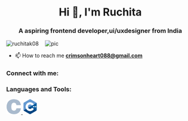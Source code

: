 <h1 align="center">Hi 👋, I'm Ruchita</h1>
<h3 align="center">A aspiring frontend developer,ui/uxdesigner from India</h3>
<img align="right" alt="pic" width="400" src="https://www.google.com/url?sa=i&url=https%3A%2F%2Fwww.pinterest.com%2Fideas%2Fpixel-life%2F951137190800%2F&psig=AOvVaw3RKBxUfJxBtLTnz_jnQPFT&ust=1750487928472000&source=images&cd=vfe&opi=89978449&ved=0CBMQjRxqFwoTCNDXm-Ox_40DFQAAAAAdAAAAABAW">
<p align="left"> <img src="https://komarev.com/ghpvc/?username=ruchitak08&label=Profile%20views&color=0e75b6&style=flat" alt="ruchitak08" /> </p>

- 📫 How to reach me **crimsonheart088@gmail.com**

<h3 align="left">Connect with me:</h3>
<p align="left">
</p>

<h3 align="left">Languages and Tools:</h3>
<p align="left"> <a href="https://www.cprogramming.com/" target="_blank" rel="noreferrer"> <img src="https://raw.githubusercontent.com/devicons/devicon/master/icons/c/c-original.svg" alt="c" width="40" height="40"/> </a> <a href="https://www.w3schools.com/cpp/" target="_blank" rel="noreferrer"> <img src="https://raw.githubusercontent.com/devicons/devicon/master/icons/cplusplus/cplusplus-original.svg" alt="cplusplus" width="40" height="40"/> </a> </p>

<!--
**RuchitaK08/RuchitaK08** is a ✨ _special_ ✨ repository because its `README.md` (this file) appears on your GitHub profile.

Here are some ideas to get you started:

- 🔭 I’m currently working on ...
- 🌱 I’m currently learning ...
- 👯 I’m looking to collaborate on ...
- 🤔 I’m looking for help with ...
- 💬 Ask me about ...
- 📫 How to reach me: ...
- 😄 Pronouns: ...
- ⚡ Fun fact: ...
-->
